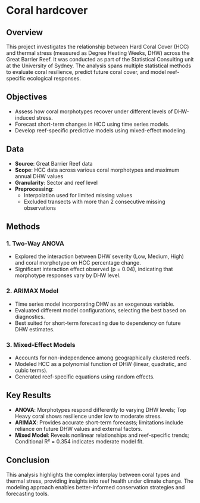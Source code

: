# Coral hardcover

## Overview

This project investigates the relationship between Hard Coral Cover (HCC) and thermal stress (measured as Degree Heating Weeks, DHW) across the Great Barrier Reef. It was conducted as part of the Statistical Consulting unit at the University of Sydney. The analysis spans multiple statistical methods to evaluate coral resilience, predict future coral cover, and model reef-specific ecological responses.

## Objectives

- Assess how coral morphotypes recover under different levels of DHW-induced stress.
- Forecast short-term changes in HCC using time series models.
- Develop reef-specific predictive models using mixed-effect modeling.

## Data

- **Source**: Great Barrier Reef  data
- **Scope**: HCC data across various coral morphotypes and maximum annual DHW values
- **Granularity**: Sector and reef level
- **Preprocessing**:
  - Interpolation used for limited missing values
  - Excluded transects with more than 2 consecutive missing observations

## Methods

### 1. Two-Way ANOVA
- Explored the interaction between DHW severity (Low, Medium, High) and coral morphotype on HCC percentage change.
- Significant interaction effect observed (p = 0.04), indicating that morphotype responses vary by DHW level.

### 2. ARIMAX Model
- Time series model incorporating DHW as an exogenous variable.
- Evaluated different model configurations, selecting the best based on diagnostics.
- Best suited for short-term forecasting due to dependency on future DHW estimates.

### 3. Mixed-Effect Models
- Accounts for non-independence among geographically clustered reefs.
- Modeled HCC as a polynomial function of DHW (linear, quadratic, and cubic terms).
- Generated reef-specific equations using random effects.

## Key Results

- **ANOVA**: Morphotypes respond differently to varying DHW levels; Top Heavy coral shows resilience under low to moderate stress.
- **ARIMAX**: Provides accurate short-term forecasts; limitations include reliance on future DHW values and external factors.
- **Mixed Model**: Reveals nonlinear relationships and reef-specific trends; Conditional R² = 0.354 indicates moderate model fit.

## Conclusion

This analysis highlights the complex interplay between coral types and thermal stress, providing insights into reef health under climate change. The modeling approach enables better-informed conservation strategies and forecasting tools.
